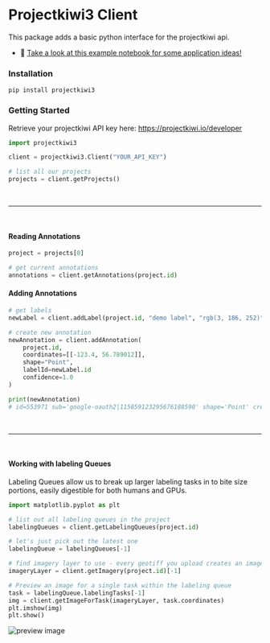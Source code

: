 # Projectkiwi3 Client

This package adds a basic python interface for the projectkiwi api. 

- :notebook: [Take a look at this example notebook for some application ideas!](https://colab.research.google.com/drive/19EjbdsEQj-fckpkj1QWuaHdTJDPzPjrn?usp=sharing)

### Installation
```
pip install projectkiwi3
```


### Getting Started

Retrieve your projectkiwi API key here: https://projectkiwi.io/developer
```python
import projectkiwi3

client = projectkiwi3.Client("YOUR_API_KEY")

# list all our projects
projects = client.getProjects()
```

<br />

---

<br />

#### Reading Annotations
```python
project = projects[0]

# get current annotations
annotations = client.getAnnotations(project.id)
```

#### Adding Annotations
```python
# get labels
newLabel = client.addLabel(project.id, "demo label", "rgb(3, 186, 252)")

# create new annotation
newAnnotation = client.addAnnotation(
    project.id, 
    coordinates=[[-123.4, 56.789012]], 
    shape="Point", 
    labelId=newLabel.id
    confidence=1.0
)

print(newAnnotation)
# id=553971 sub='google-oauth2|115859123295676188590' shape='Point' createdAt='2024-09-05T18:47:17.529Z' confidence=1.0 labelId=3 label=Label(id=3, name='demo label', color='rgb(3, 186, 252)', active=True, modifiedAt='2024-07-15T20:29:59.697Z') coordinates=[[-123.4, 56.789012]]
```

<br />

---

<br />

#### Working with labeling Queues
Labeling Queues allow us to break up larger labeling tasks in to bite size portions, easily digestible for both humans and GPUs.
```python
import matplotlib.pyplot as plt

# list out all labeling queues in the project
labelingQueues = client.getLabelingQueues(project.id)

# let's just pick out the latest one
labelingQueue = labelingQueues[-1]

# find imagery layer to use - every geotiff you upload creates an imagery layer
imageryLayer = client.getImagery(project.id)[-1]

# Preview an image for a single task within the labeling queue
task = labelingQueue.labelingTasks[-1]
img = client.getImageForTask(imageryLayer, task.coordinates)
plt.imshow(img)
plt.show()
```

![preview image](imgs/imgPreview.png "Preview Image")
